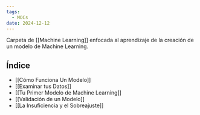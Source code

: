 ```yaml
---
tags:
  - MOCs
date: 2024-12-12
---
```

Carpeta de [[Machine Learning]] enfocada al aprendizaje de la creación de un modelo de Machine Learning.

## Índice

- [[Cómo Funciona Un Modelo]]
- [[Examinar tus Datos]]
- [[Tu Primer Modelo de Machine Learning]]
- [[Validación de un Modelo]]
- [[La Insuficiencia y el Sobreajuste]]
